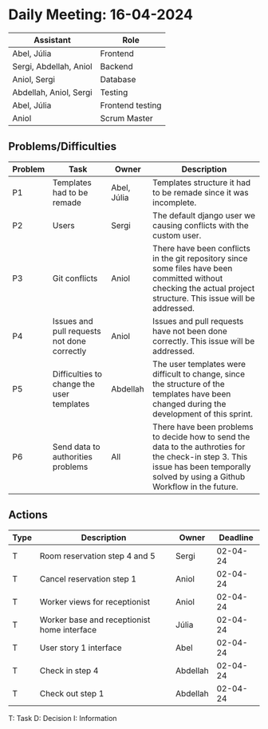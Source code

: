 # Daily Meeting: 16-04-2024

| **Assistant**          | **Role**         |
|------------------------|------------------|
| Abel, Júlia            | Frontend         |
| Sergi, Abdellah, Aniol | Backend          |
| Aniol, Sergi           | Database         |
| Abdellah, Aniol, Sergi | Testing          |
| Abel, Júlia            | Frontend testing |
| Aniol                  | Scrum Master     |

## Problems/Difficulties

| Problem | Task                                        | Owner       | Description                                                                                                                                                                        |
|---------|---------------------------------------------|-------------|------------------------------------------------------------------------------------------------------------------------------------------------------------------------------------|
| P1      | Templates had to be remade                  | Abel, Júlia | Templates structure it had to be remade since it was incomplete.                                                                                                                   |
| P2      | Users                                       | Sergi       | The default django user we causing conflicts with the custom user.                                                                                                                 |
| P3      | Git conflicts                               | Aniol       | There have been conflicts in the git repository since some files have been committed without checking the actual project structure. This issue will be addressed.                  |
| P4      | Issues and pull requests not done correctly | Aniol       | Issues and pull requests have not been done correctly. This issue will be addressed.                                                                                               |
| P5      | Difficulties to change the user templates   | Abdellah    | The user templates were difficult to change, since the structure of the templates have been changed during the development of this sprint.                                         |
| P6      | Send data to authorities problems           | All         | There have been problems to decide how to send the data to the authroties for the check-in step 3. This issue has been temporally solved by using a Github Workflow in the future. |                                                                

## Actions

| Type | Description                                 | Owner    | Deadline |
|------|---------------------------------------------|----------|----------|
| T    | Room reservation step 4 and 5               | Sergi    | 02-04-24 |
| T    | Cancel reservation step 1                   | Aniol    | 02-04-24 |
| T    | Worker views for receptionist               | Aniol    | 02-04-24 |
| T    | Worker base and receptionist home interface | Júlia    | 02-04-24 |
| T    | User story 1 interface                      | Abel     | 02-04-24 |
| T    | Check in step 4                             | Abdellah | 02-04-24 |
| T    | Check out step 1                            | Abdellah | 02-04-24 |

T: Task
D: Decision
I: Information
